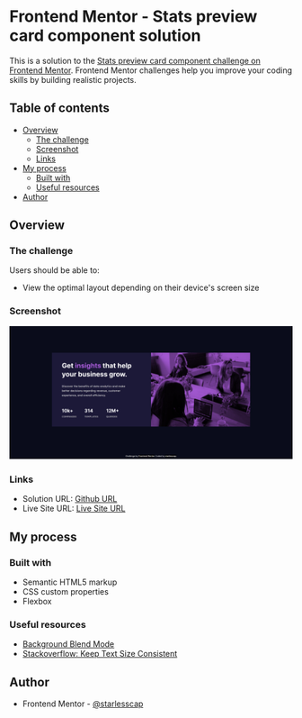 # Frontend Mentor - Stats preview card component solution

This is a solution to the [Stats preview card component challenge on Frontend Mentor](https://www.frontendmentor.io/challenges/stats-preview-card-component-8JqbgoU62). Frontend Mentor challenges help you improve your coding skills by building realistic projects. 

## Table of contents

- [Overview](#overview)
  - [The challenge](#the-challenge)
  - [Screenshot](#screenshot)
  - [Links](#links)
- [My process](#my-process)
  - [Built with](#built-with)
  - [Useful resources](#useful-resources)
- [Author](#author)

## Overview

### The challenge

Users should be able to:

- View the optimal layout depending on their device's screen size

### Screenshot

![](./screenshot2.png)


### Links

- Solution URL: [Github URL](https://github.com/starlesscap/frontend-statspreviewcard)
- Live Site URL: [Live Site URL](https://starlesscap.github.io/frontend-statspreviewcard/)

## My process

### Built with

- Semantic HTML5 markup
- CSS custom properties
- Flexbox

### Useful resources

- [Background Blend Mode](https://developer.mozilla.org/en-US/docs/Web/CSS/background-blend-mode) 
- [Stackoverflow: Keep Text Size Consistent](https://stackoverflow.com/questions/24469375/keeping-text-size-the-same-on-zooming) 

## Author

- Frontend Mentor - [@starlesscap](https://www.frontendmentor.io/profile/starlesscap)


